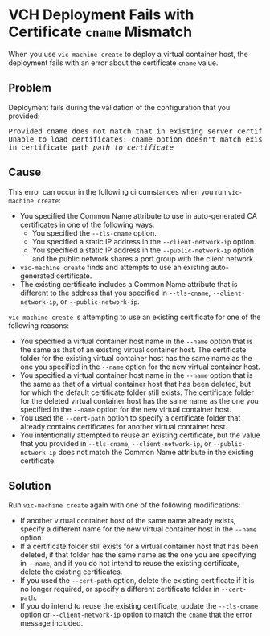 # VCH Deployment Fails with Certificate `cname` Mismatch #

When you use `vic-machine create` to deploy a virtual container host, the deployment fails with an error about the certificate `cname` value.

## Problem ##
Deployment fails during the validation of the configuration that you provided:

<pre>Provided cname does not match that in existing server certificate: <i>cname</i>
Unable to load certificates: cname option doesn't match existing server certificate 
in certificate path <i>path_to_certificate</i></pre>

## Cause ##
This error can occur in the following circumstances when you run `vic-machine create`:
- You specified the Common Name attribute to use in auto-generated CA certificates in one of the following ways:
  - You specified the `--tls-cname` option.
  - You specified a static IP address in the `--client-network-ip` option.
  - You specified a static IP address in the `--public-network-ip` option and the public network shares a port group with the client network.
- `vic-machine create` finds and attempts to use an existing auto-generated certificate. 
- The existing certificate includes a Common Name attribute that is different to the address that you specified in `--tls-cname`, `--client-network-ip`, or `--public-network-ip`. 

`vic-machine create` is attempting to use an existing certificate for one of the following reasons:

- You specified a virtual container host name in the `--name` option that is the same as that of an existing virtual container host. The certificate folder for the existing virtual container host has the same name as the one you specified in the `--name` option for the new virtual container host.
- You specified a virtual container host name in the `--name` option that is the same as that of a virtual container host that has been deleted, but for which the default certificate folder still exists. The certificate folder for the deleted virtual container host has the same name as the one you specified in the `--name` option for the new virtual container host.
- You used the `--cert-path` option to specify a certificate folder that already contains certificates for another virtual container host.
- You intentionally attempted to reuse an existing certificate, but the value that you provided in `--tls-cname`, `--client-network-ip`, or `--public-network-ip` does not match the Common Name attribute in the existing certificate.

## Solution ##

Run `vic-machine create` again with one of the following modifications:

- If another virtual container host of the same name already exists, specify a different name for the new virtual container host in the `--name` option.
- If a certificate folder still exists for a virtual container host that has been deleted, if that folder has the same name as the one you are specifying in `--name`, and if you do not intend to reuse the existing certificate, delete the existing certificates.
- If you used the `--cert-path` option, delete the existing certificate if it is no longer required, or specify a different certificate folder in  `--cert-path`.
- If you do intend to reuse the existing certificate, update the `--tls-cname` option or `--client-network-ip` option to match the `cname` that the error message included. 